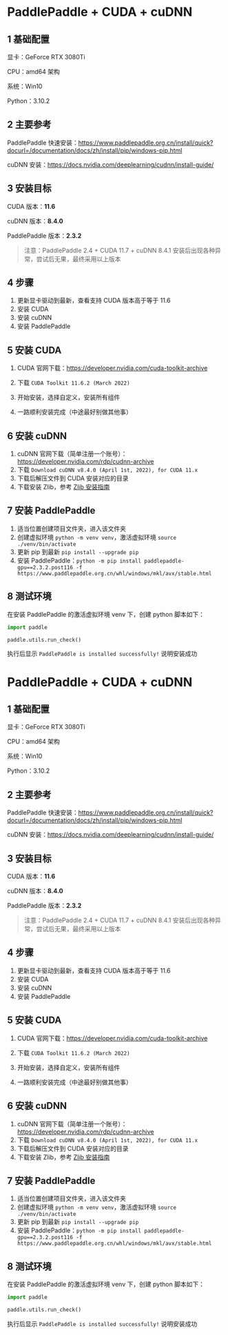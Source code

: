 # PaddlePaddle + CUDA + cuDNN

## 1 基础配置

显卡：GeForce RTX 3080Ti

CPU：amd64 架构

系统：Win10

Python：3.10.2

## 2 主要参考

PaddlePaddle 快速安装：https://www.paddlepaddle.org.cn/install/quick?docurl=/documentation/docs/zh/install/pip/windows-pip.html

cuDNN 安装：https://docs.nvidia.com/deeplearning/cudnn/install-guide/

## 3 安装目标

CUDA 版本：**11.6**

cuDNN 版本：**8.4.0**

PaddlePaddle 版本：**2.3.2**

> 注意：PaddlePaddle 2.4 + CUDA 11.7 + cuDNN 8.4.1 安装后出现各种异常，尝试后无果，最终采用以上版本

## 4 步骤

1. 更新显卡驱动到最新，查看支持 CUDA 版本高于等于 11.6
2. 安装 CUDA
3. 安装 cuDNN
4. 安装 PaddlePaddle

## 5 安装 CUDA

1. CUDA 官网下载：https://developer.nvidia.com/cuda-toolkit-archive

2. 下载 `CUDA Toolkit 11.6.2 (March 2022)`

3. 开始安装，选择自定义，安装所有组件
4. 一路顺利安装完成（中途最好别做其他事）

## 6 安装 cuDNN

1. cuDNN 官网下载（简单注册一个账号）：https://developer.nvidia.com/rdp/cudnn-archive
2. 下载 `Download cuDNN v8.4.0 (April 1st, 2022), for CUDA 11.x`
3. 下载后解压文件到 CUDA 安装对应的目录
4. 下载安装 Zlib，参考 [Zlib 安装指南](https://docs.nvidia.com/deeplearning/cudnn/install-guide/#install-zlib-windows)

## 7 安装 PaddlePaddle

1. 适当位置创建项目文件夹，进入该文件夹
2. 创建虚拟环境 `python -m venv venv`，激活虚拟环境 `source ./venv/bin/activate`
3. 更新 pip 到最新 `pip install --upgrade pip`
4. 安装 PaddlePaddle：`python -m pip install paddlepaddle-gpu==2.3.2.post116 -f https://www.paddlepaddle.org.cn/whl/windows/mkl/avx/stable.html`

## 8 测试环境

在安装 PaddlePaddle 的激活虚拟环境 venv 下，创建 python 脚本如下：

```python
import paddle

paddle.utils.run_check()
```

执行后显示 `PaddlePaddle is installed successfully!` 说明安装成功

# PaddlePaddle + CUDA + cuDNN

## 1 基础配置

显卡：GeForce RTX 3080Ti

CPU：amd64 架构

系统：Win10

Python：3.10.2

## 2 主要参考

PaddlePaddle 快速安装：https://www.paddlepaddle.org.cn/install/quick?docurl=/documentation/docs/zh/install/pip/windows-pip.html

cuDNN 安装：https://docs.nvidia.com/deeplearning/cudnn/install-guide/

## 3 安装目标

CUDA 版本：**11.6**

cuDNN 版本：**8.4.0**

PaddlePaddle 版本：**2.3.2**

> 注意：PaddlePaddle 2.4 + CUDA 11.7 + cuDNN 8.4.1 安装后出现各种异常，尝试后无果，最终采用以上版本

## 4 步骤

1. 更新显卡驱动到最新，查看支持 CUDA 版本高于等于 11.6
2. 安装 CUDA
3. 安装 cuDNN
4. 安装 PaddlePaddle

## 5 安装 CUDA

1. CUDA 官网下载：https://developer.nvidia.com/cuda-toolkit-archive

2. 下载 `CUDA Toolkit 11.6.2 (March 2022)`

3. 开始安装，选择自定义，安装所有组件
4. 一路顺利安装完成（中途最好别做其他事）

## 6 安装 cuDNN

1. cuDNN 官网下载（简单注册一个账号）：https://developer.nvidia.com/rdp/cudnn-archive
2. 下载 `Download cuDNN v8.4.0 (April 1st, 2022), for CUDA 11.x`
3. 下载后解压文件到 CUDA 安装对应的目录
4. 下载安装 Zlib，参考 [Zlib 安装指南](https://docs.nvidia.com/deeplearning/cudnn/install-guide/#install-zlib-windows)

## 7 安装 PaddlePaddle

1. 适当位置创建项目文件夹，进入该文件夹
2. 创建虚拟环境 `python -m venv venv`，激活虚拟环境 `source ./venv/bin/activate`
3. 更新 pip 到最新 `pip install --upgrade pip`
4. 安装 PaddlePaddle：`python -m pip install paddlepaddle-gpu==2.3.2.post116 -f https://www.paddlepaddle.org.cn/whl/windows/mkl/avx/stable.html`

## 8 测试环境

在安装 PaddlePaddle 的激活虚拟环境 venv 下，创建 python 脚本如下：

```python
import paddle

paddle.utils.run_check()
```

执行后显示 `PaddlePaddle is installed successfully!` 说明安装成功